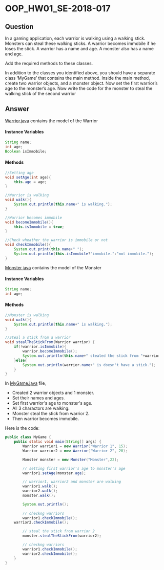 # OOP_HW01_SE-2018-017

## Question

In a gaming application, each warrior is walking using a walking stick. Monsters can steal these walking sticks. A warrior becomes immobile if he loses the stick. A warrior has a name and age. A monster also has a name and age. 

Add the required methods to these classes. 

In addition to the classes you identified above, you should have a separate class ‘MyGame’ that contains the main method. Inside the main method, create two warrior objects, and a monster object. Now set the first warrior’s age to the monster’s age. Now write the code for the monster to steal the walking stick of the second warrior


## Answer

[Warrior.java](Warrior.java) contains the model of the Warrior

#### Instance Variables
```java
String name;
int age;
Boolean isImmobile;
```

#### Methods
```java
//Setting age
void setAge(int age){
    this.age = age;
}

//Warrior is walking
void walk(){
    System.out.println(this.name+" is walking.");
}

//Warrior becomes immobile
void becomeImmobile(){
    this.isImmobile = true;
}

//Check wheather the warrior is immobile or not
void checkImmobile(){
    System.out.print(this.name+" ");
    System.out.println(this.isImmobile?"immobile.":"not immobile.");
}
```

[Monster.java](Monster.java) contains the model of the Monster

#### Instance Variables
```java
String name;
int age;
```

#### Methods
```java
//Monster is walking
void walk(){
    System.out.println(this.name+" is walking.");
}

//Steal a stick from a warrior
void stealTheStickFrom(Warrior warrior) {
    if(!warrior.isImmobile){
        warrior.becomeImmobile();
        System.out.println(this.name+" stealed the stick from "+warrior.name);
    }else{
        System.out.println(warrior.name+" is doesn't have a stick.");
    }
}
```

In [MyGame.java](MyGame.java) file,

- Created 2 warrior objects and 1 monster.
- Set their names and ages.
- Set first warrior's age to monster's age.
- All 3 charactors are walking.
- Monster steal the stick from warrior 2.
- Then warrior becomes immobile.

Here is the code:
```java
public class MyGame {
    public static void main(String[] args) {
        Warrior warrior1 = new Warrior("Warrior 1", 15);
        Warrior warrior2 = new Warrior("Warrior 2", 20);

        Monster monster = new Monster("Monster",22);

        // setting first warrior's age to monster's age
        warrior1.setAge(monster.age);

        // warrior1, warrior2 and monster are walking
        warrior1.walk();
        warrior2.walk();
        monster.walk();

        System.out.println();
        
        // checkng warriors
        warrior1.checkImmobile();
	warrior2.checkImmobile();

        // steal the stick from warrior 2
        monster.stealTheStickFrom(warrior2);

        // checkng warriors
        warrior1.checkImmobile();
        warrior2.checkImmobile();
    }
}
```